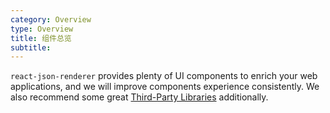 ```yaml
---
category: Overview
type: Overview
title: 组件总览
subtitle:
---
```


`react-json-renderer` provides plenty of UI components to enrich your web applications, and we will improve components experience consistently. We also recommend some great [Third-Party Libraries](/docs/react/recommendation) additionally.
